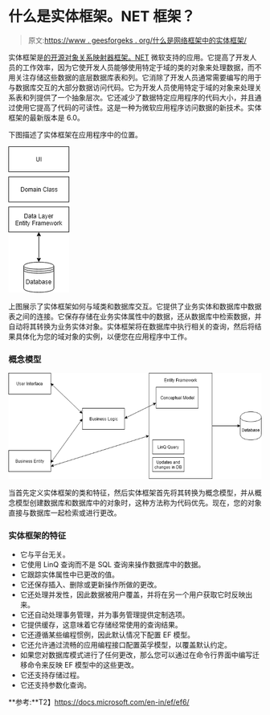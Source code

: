 # 什么是实体框架。NET 框架？

> 原文:[https://www . geesforgeks . org/什么是网络框架中的实体框架/](https://www.geeksforgeeks.org/what-is-entity-framework-in-net-framework/)

实体框架是[的开源对象关系映射器框架。NET](https://www.geeksforgeeks.org/introduction-to-net-framework/) 微软支持的应用。它提高了开发人员的工作效率，因为它使开发人员能够使用特定于域的类的对象来处理数据，而不用关注存储这些数据的底层数据库表和列。它消除了开发人员通常需要编写的用于与数据库交互的大部分数据访问代码。它为开发人员使用特定于域的对象来处理关系表和列提供了一个抽象层次。它还减少了数据特定应用程序的代码大小，并且通过使用它提高了代码的可读性。这是一种为微软应用程序访问数据的新技术。实体框架的最新版本是 6.0。

下图描述了实体框架在应用程序中的位置。

[![Entity Framework](img/a12e281929becb709cac7fd45fdc7093.png)](https://media.geeksforgeeks.org/wp-content/uploads/20190723185804/Entity1.png)

上图展示了实体框架如何与域类和数据库交互。它提供了业务实体和数据库中数据表之间的连接。它保存存储在业务实体属性中的数据，还从数据库中检索数据，并自动将其转换为业务实体对象。实体框架将在数据库中执行相关的查询，然后将结果具体化为您的域对象的实例，以便您在应用程序中工作。

### 概念模型

![Conceptual Model](img/a76c10eabe4ccd2d390ce388e9dd34a5.png)

当首先定义实体框架的类和特征，然后实体框架首先将其转换为概念模型，并从概念模型创建数据库和数据库中的对象时，这种方法称为代码优先。现在，您的对象直接与数据库一起检索或进行更改。

### 实体框架的特征

*   它与平台无关。
*   它使用 LinQ 查询而不是 SQL 查询来操作数据库中的数据。
*   它跟踪实体属性中已更改的值。
*   它还保存插入、删除或更新操作所做的更改。
*   它还处理并发性，因此数据被用户覆盖，并将在另一个用户获取它时反映出来。
*   它还自动处理事务管理，并为事务管理提供定制选项。
*   它提供缓存，这意味着它存储经常使用的查询结果。
*   它还遵循某些编程惯例，因此默认情况下配置 EF 模型。
*   它还允许通过流畅的应用编程接口配置英孚模型，以覆盖默认约定。
*   如果您对数据库模式进行了任何更改，那么您可以通过在命令行界面中编写迁移命令来反映 EF 模型中的这些更改。
*   它还支持存储过程。
*   它还支持参数化查询。

**参考:**T2】https://docs.microsoft.com/en-in/ef/ef6/